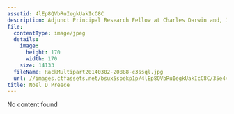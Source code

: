 ```yaml
---
assetid: 4lEp8QVbRuIegkUakIcC8C
description: Adjunct Principal Research Fellow at Charles Darwin and, James Cook University
file:
  contentType: image/jpeg
  details:
    image:
      height: 170
      width: 170
    size: 14133
  fileName: RackMultipart20140302-20888-c3ssql.jpg
  url: //images.ctfassets.net/bsux5spekp1p/4lEp8QVbRuIegkUakIcC8C/35e445efda06ba541285bfe863d92c3e/RackMultipart20140302-20888-c3ssql.jpg
title: Noel D Preece
---
```

No content found